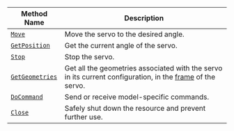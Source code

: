 <!-- prettier-ignore -->
Method Name | Description
----------- | -----------
[`Move`](/platform/build/configure/components/servo/#move) | Move the servo to the desired angle.
[`GetPosition`](/platform/build/configure/components/servo/#getposition) | Get the current angle of the servo.
[`Stop`](/platform/build/configure/components/servo/#stop) | Stop the servo.
[`GetGeometries`](/platform/build/configure/components/servo/#getgeometries) | Get all the geometries associated with the servo in its current configuration, in the [frame](/platform/build/configure/services/frame-system/) of the servo.
[`DoCommand`](/platform/build/configure/components/servo/#docommand) | Send or receive model-specific commands.
[`Close`](/platform/build/configure/components/servo/#close) | Safely shut down the resource and prevent further use.
